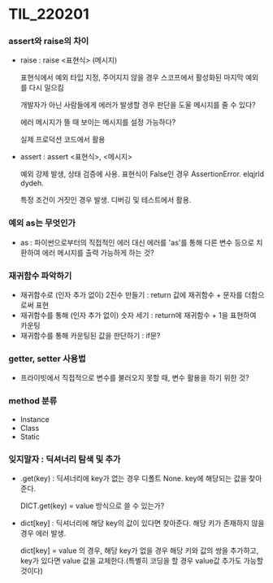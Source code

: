 # TIL_220201

### assert와 raise의 차이

- raise : raise <표현식> (메시지)  

  표현식에서 예외 타입 지정, 주어지지 않을 경우 스코프에서 활성화된 마지막 예외를 다시 일으킴

  개발자가 아닌 사람들에게 에러가 발생할 경우 판단을 도울 메시지를 줄 수 있다?

  에러 메시지가 뜰 때 보이는 메시지를 설정 가능하다?

  실제 프로덕션 코드에서 활용



- assert :  assert <표현식>, <메시지>

  예외 강제 발생, 상태 검증에 사용. 표현식이 False인 경우 AssertionError. elqjrld dydeh.

  특정 조건이 거짓인 경우 발생. 디버깅 및 테스트에서 활용.



### 예외 as는 무엇인가

- as :  파이썬으로부터의 직접적인 에러 대신 에러를 'as'를 통해 다른 변수 등으로 치환하여 에러 메시지를 출력 가능하게 하는 것?



### 재귀함수 파악하기

- 재귀함수로 (인자 추가 없이) 2진수 만들기 :  return 값에 재귀함수 + 문자를 더함으로써 표현
- 재귀함수를 통해 (인자 추가 없이) 숫자 세기 : return에 재귀함수 + 1을 표현하여 카운팅
- 재귀함수를 통해 카운팅된 값을 판단하기 : if문?



### getter, setter 사용법

- 프라이빗에서 직접적으로 변수를 불러오지 못할 때, 변수 활용을 하기 위한 것?



### method 분류

- Instance 
- Class
- Static



### 잊지말자 : 딕셔너리 탐색 및 추가

- .get(key) : 딕셔너리에 key가 없는 경우 디폴트 None. key에 해당되는 값을 찾아준다.

  DICT.get(key) = value 방식으로 쓸 수 있는가?

- dict[key] : 딕셔너리에 해당 key의 값이 있다면 찾아준다. 해당 키가 존재하지 않을 경우 에러 발생.

  dict[key] = value 의 경우, 해당 key가 없을 경우 해당 키와 값의 쌍을 추가하고, key가 있다면 value 값을 교체한다.(특별히 코딩을 할 경우 value값 추가도 가능할 것이다)
